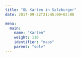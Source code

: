 ```yaml
---
title: "OL Karten in Salzburger"
date: 2017-09-22T21:45:00+02:00

menu:
  main:
    name: "Karten"
    weight: 110
    identifier: "maps"
    parent: "solv"
---
```


<div id="map" style="width: 500px; height: 400px;"></div>
<script type="text/javascript">
{{< mapdata >}}
var map = new google.maps.Map(document.getElementById('map'), {
  zoom: 8,
  center: new google.maps.LatLng(47.565352, 13.170064),
  mapTypeId: google.maps.MapTypeId.ROADMAP
});

var infowindow = new google.maps.InfoWindow();

var marker, i;

for (i = 0; i < locations.length; i++) {  
  marker = new google.maps.Marker({
    position: new google.maps.LatLng(locations[i][1], locations[i][2]),
    map: map
  });

  google.maps.event.addListener(marker, 'click', (function(marker, i) {
    return function() {
      infowindow.setContent(locations[i][0]);
      infowindow.open(map, marker);
    }
  })(marker, i));
}
{{</ mapdata >}}
</script>

